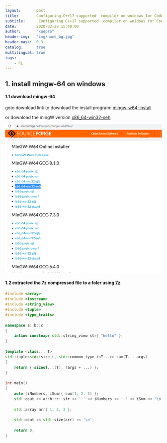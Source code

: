 ```yaml
---
layout:       post
title:        Configuring C++17 supported  compiler on wnidows for CodeBlocks
subtitle:      Configuring C++17 supported  compiler on wnidows for CodeBlocks
date:         2020-02-28 15:40:00
author:       "xuepro"
header-img:   "img/home_bg.jpg"
header-mask:  0.3
catalog:      true
multilingual: true
tags:
    - RL    
---    
```


## 1.  install mingw-64 on windows

#### 1.1 download  mingw-64
goto download link to download the install program: [mingw-w64-install ](https://sourceforge.net/projects/mingw-w64/files/Toolchains%20targetting%20Win32/Personal%20Builds/mingw-builds/installer/mingw-w64-install.exe/download)

or download the mingW version [x86_64-win32-seh](https://sourceforge.net/projects/mingw-w64/files/)

![](../imgs/mingw.png)

#### 1.2 extracted the 7z compressed file to a foler using [7z](https://www.7-zip.org/download.html)

```cpp
#include <array>
#include <iostream>
#include <string_view>
#include <tuple>
#include <type_traits>
 
namespace a::b::c
{
    inline constexpr std::string_view str{ "hello" };
}
 
template <class... T>
std::tuple<std::size_t, std::common_type_t<T...>> sum(T... args)
{
    return { sizeof...(T), (args + ...) };
}
 
int main()
{
    auto [iNumbers, iSum]{ sum(1, 2, 3) };
    std::cout << a::b::c::str << ' ' << iNumbers << ' ' << iSum << '\n';
 
    std::array arr{ 1, 2, 3 };
 
    std::cout << std::size(arr) << '\n';
 
    return 0;
}
```
